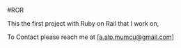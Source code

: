#ROR

This the first project with Ruby on Rail that I work on,
 
To Contact please reach me at [a.alp.mumcu@gmail.com]